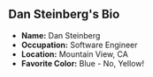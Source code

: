 ## Dan Steinberg's Bio
- **Name:** Dan Steinberg
- **Occupation:** Software Engineer
- **Location:** Mountain View, CA
- **Favorite Color:** Blue - No, Yellow!
